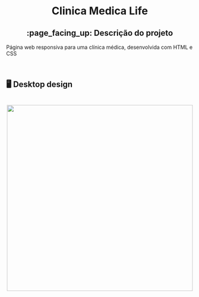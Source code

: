 <h1 align="center">Clinica Medica Life</h1>
<h2 align="center">:page_facing_up: Descrição do projeto</h2>
<p>Página web responsiva para uma clínica médica, desenvolvida com HTML e CSS</p>
<br>

## :desktop_computer: Desktop design
<br>
<div align="center">
<img src="https://github.com/gleicekelly13/Clinica-Medica-Life/assets/80974593/b47f184a-f1fd-4302-a9c4-915c7ea5ad88.png" width="500"/>
</div>
<br>
